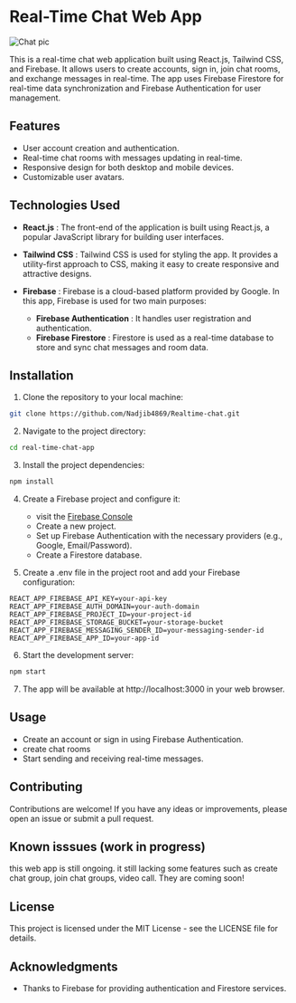 # Real-Time Chat Web App
![Chat pic]()

This is a real-time chat web application built using React.js, Tailwind CSS, and Firebase. It allows users to create accounts, sign in, join chat rooms, and exchange messages in real-time. The app uses Firebase Firestore for real-time data synchronization and Firebase Authentication for user management.

## Features
* User account creation and authentication.
* Real-time chat rooms with messages updating in real-time.
* Responsive design for both desktop and mobile devices.
* Customizable user avatars.

## Technologies Used
* **React.js** : The front-end of the application is built using React.js, a popular JavaScript library for building user interfaces.

* **Tailwind CSS** : Tailwind CSS is used for styling the app. It provides a utility-first approach to CSS, making it easy to create responsive and attractive designs.

* **Firebase** : Firebase is a cloud-based platform provided by Google. In this app, Firebase is used for two main purposes:
    * **Firebase Authentication** : It handles user registration and authentication.
    * **Firebase Firestore** : Firestore is used as a real-time database to store and sync chat messages and room data.

## Installation
1. Clone the repository to your local machine:
```bash
git clone https://github.com/Nadjib4869/Realtime-chat.git
```

2. Navigate to the project directory:
```bash
cd real-time-chat-app
```

3. Install the project dependencies:
```bash
npm install
```

4. Create a Firebase project and configure it:
    * visit the [Firebase Console](https://console.firebase.google.com/)
    * Create a new project.
    * Set up Firebase Authentication with the necessary providers (e.g., Google, Email/Password).
    * Create a Firestore database.

5. Create a .env file in the project root and add your Firebase configuration:
```env
REACT_APP_FIREBASE_API_KEY=your-api-key
REACT_APP_FIREBASE_AUTH_DOMAIN=your-auth-domain
REACT_APP_FIREBASE_PROJECT_ID=your-project-id
REACT_APP_FIREBASE_STORAGE_BUCKET=your-storage-bucket
REACT_APP_FIREBASE_MESSAGING_SENDER_ID=your-messaging-sender-id
REACT_APP_FIREBASE_APP_ID=your-app-id
```

6. Start the development server:
```bash
npm start
```

7. The app will be available at http://localhost:3000 in your web browser.

## Usage
* Create an account or sign in using Firebase Authentication.
* create chat rooms
* Start sending and receiving real-time messages.

## Contributing
Contributions are welcome! If you have any ideas or improvements, please open an issue or submit a pull request.

## Known isssues (work in progress)
this web app is still ongoing. it still lacking some features such as create chat group, join chat groups, video call. They are coming soon!

## License 
This project is licensed under the MIT License - see the LICENSE file for details.

## Acknowledgments 
* Thanks to Firebase for providing authentication and Firestore services.